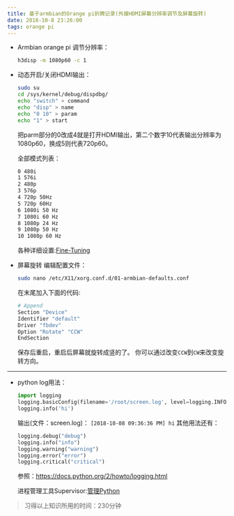```yaml
---
title: 基于armbian的Orange pi折腾记录(外接HDMI屏幕分辨率调节及屏幕旋转)
date: 2018-10-8 23:26:00
tags: orange pi
---
```


- Armbian orange pi 调节分辨率：
    ```bash
    h3disp -m 1080p60 -c 1
    ```
- 动态开启/关闭HDMI输出：
    ```bash
    sudo su
    cd /sys/kernel/debug/dispdbg/
    echo "switch" > command
    echo "disp" > name
    echo "0 10" > param
    echo "1" > start
    ```
    把parm部分的0改成4就是打开HDMI输出，第二个数字10代表输出分辨率为1080p60，换成5则代表720p60。

    全部模式列表：
    ```bash
    0 480i
    1 576i
    2 480p
    3 576p
    4 720p 50Hz
    5 720p 60Hz
    6 1080i 50 Hz
    7 1080i 60 Hz
    8 1080p 24 Hz
    9 1080p 50 Hz
    10 1080p 60 Hz
    ```
    各种详细设置:[Fine-Tuning](https://docs.armbian.com/User-Guide_Fine-Tuning/)

- 屏幕旋转
    编辑配置文件：
    ```bash
    sudo nano /etc/X11/xorg.conf.d/01-armbian-defaults.conf
    ```
    在末尾加入下面的代码:
    ```bash
    # Append
    Section "Device"
    Identifier "default"
    Driver "fbdev"
    Option "Rotate" "CCW"
    EndSection
    ```
    保存后重启，重启后屏幕就旋转成竖的了。 你可以通过改变``CCW``到``CW``来改变旋转方向。
___
- python log用法：
    ```py
    import logging
    logging.basicConfig(filename='/root/screen.log', level=logging.INFO, format='%(asctime)s %(message)s', datefmt='[%Y-%m-%d %I:%M:%S %p]')
    logging.info('hi')
    ```
    输出(文件：screen.log)：
    ``[2018-10-08 09:36:36 PM] hi``
    其他用法还有：
    ```py
    logging.debug("debug") 
    logging.info("info") 
    logging.warning("warning") 
    logging.error("error")
    logging.critical("critical")
    ```
    参照：https://docs.python.org/2/howto/logging.html

    进程管理工具Supervisor:[管理Python](https://www.restran.net/2015/10/04/supervisord-tutorial/)

> 习得以上知识所用的时间：230分钟